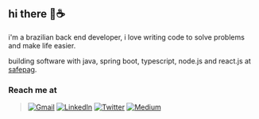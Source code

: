 ## hi there 👋☕

i'm a brazilian back end developer, i love writing code to solve problems and make life easier.

building software with java, spring boot, typescript, node.js and react.js at [safepag](https://safepag.com/).


###  Reach me at
> [![Gmail](https://img.shields.io/badge/Gmail-D14836?style=for-the-badge&logo=gmail&logoColor=white)](mailto:joaoantonioscoelho@gmail.com)
> [![LinkedIn](https://img.shields.io/badge/linkedin-%230077B5.svg?style=for-the-badge&logo=linkedin&logoColor=white)](https://www.linkedin.com/in/joaoantoniocoelho/)
> [![Twitter](https://img.shields.io/badge/Twitter-%231DA1F2.svg?style=for-the-badge&logo=Twitter&logoColor=white)](https://twitter.com/joaoac_)
> [![Medium](https://img.shields.io/badge/Medium-12100E?style=for-the-badge&logo=medium&logoColor=white)](https://joaoac.medium.com/)
